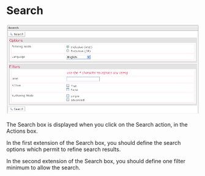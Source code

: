 <!--
author:
    - 'Jérôme Bogaerts'
created_at: '2012-04-12 17:16:43'
updated_at: '2013-03-13 13:38:12'
tags:
    - 'Manage Tests'
-->

Search
======

![](../resources/tests-search.png)

The Search box is displayed when you click on the Search action, in the Actions box.

In the first extension of the Search box, you should define the search options which permit to refine search results.

In the second extension of the Search box, you should define one filter minimum to allow the search.



